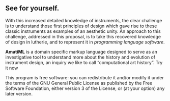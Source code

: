 <h2>See for yourself.</h2>
<p style="">
With this increased detailed knowledge of instruments, the clear challenge is to understand those first principles of design which gave rise to these classic instruments as examples of an aesthetic unity. An approach to this challenge, addressed in this proposal, is to take this recovered knowledge of design in lutherie, and to represent it in <i>programming language software</i>.
</p>
<p style="">
<b>AmatiML</b> is a domain specific markup language designed to serve as an investigative tool to understand more about the history and evolution of instrument design, an inquiry we like to call “computational art history”.
<a id="try-it-now" style="cursor:pointer" target="_blank" class="button">Try it now</a>
<p class="bottom fine-print">
This program is free software: you can redistribute it and/or modify
it under the terms of the GNU General Public License as published by
the Free Software Foundation, either version 3 of the License, or
(at your option) any later version.
</p>

